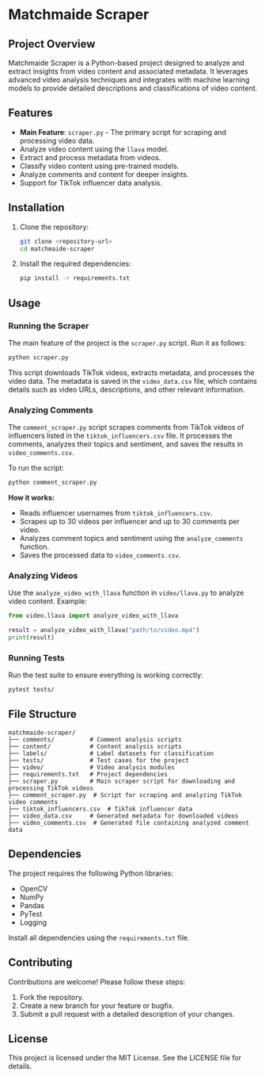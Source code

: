 # Matchmaide Scraper

## Project Overview
Matchmaide Scraper is a Python-based project designed to analyze and extract insights from video content and associated metadata. It leverages advanced video analysis techniques and integrates with machine learning models to provide detailed descriptions and classifications of video content.

## Features
- **Main Feature**: `scraper.py` - The primary script for scraping and processing video data.
- Analyze video content using the `llava` model.
- Extract and process metadata from videos.
- Classify video content using pre-trained models.
- Analyze comments and content for deeper insights.
- Support for TikTok influencer data analysis.

## Installation
1. Clone the repository:
   ```bash
   git clone <repository-url>
   cd matchmaide-scraper
   ```
2. Install the required dependencies:
   ```bash
   pip install -r requirements.txt
   ```

## Usage
### Running the Scraper
The main feature of the project is the `scraper.py` script. Run it as follows:
```bash
python scraper.py
```
This script downloads TikTok videos, extracts metadata, and processes the video data. The metadata is saved in the `video_data.csv` file, which contains details such as video URLs, descriptions, and other relevant information.

### Analyzing Comments
The `comment_scraper.py` script scrapes comments from TikTok videos of influencers listed in the `tiktok_influencers.csv` file. It processes the comments, analyzes their topics and sentiment, and saves the results in `video_comments.csv`. 

To run the script:
```bash
python comment_scraper.py
```

**How it works:**
- Reads influencer usernames from `tiktok_influencers.csv`.
- Scrapes up to 30 videos per influencer and up to 30 comments per video.
- Analyzes comment topics and sentiment using the `analyze_comments` function.
- Saves the processed data to `video_comments.csv`.

### Analyzing Videos
Use the `analyze_video_with_llava` function in `video/llava.py` to analyze video content. Example:
```python
from video.llava import analyze_video_with_llava

result = analyze_video_with_llava("path/to/video.mp4")
print(result)
```

### Running Tests
Run the test suite to ensure everything is working correctly:
```bash
pytest tests/
```

## File Structure
```
matchmaide-scraper/
├── comments/          # Comment analysis scripts
├── content/           # Content analysis scripts
├── labels/            # Label datasets for classification
├── tests/             # Test cases for the project
├── video/             # Video analysis modules
├── requirements.txt   # Project dependencies
├── scraper.py         # Main scraper script for downloading and processing TikTok videos
├── comment_scraper.py  # Script for scraping and analyzing TikTok video comments
├── tiktok_influencers.csv  # TikTok influencer data
├── video_data.csv     # Generated metadata for downloaded videos
├── video_comments.csv  # Generated file containing analyzed comment data
```

## Dependencies
The project requires the following Python libraries:
- OpenCV
- NumPy
- Pandas
- PyTest
- Logging

Install all dependencies using the `requirements.txt` file.

## Contributing
Contributions are welcome! Please follow these steps:
1. Fork the repository.
2. Create a new branch for your feature or bugfix.
3. Submit a pull request with a detailed description of your changes.

## License
This project is licensed under the MIT License. See the LICENSE file for details.
